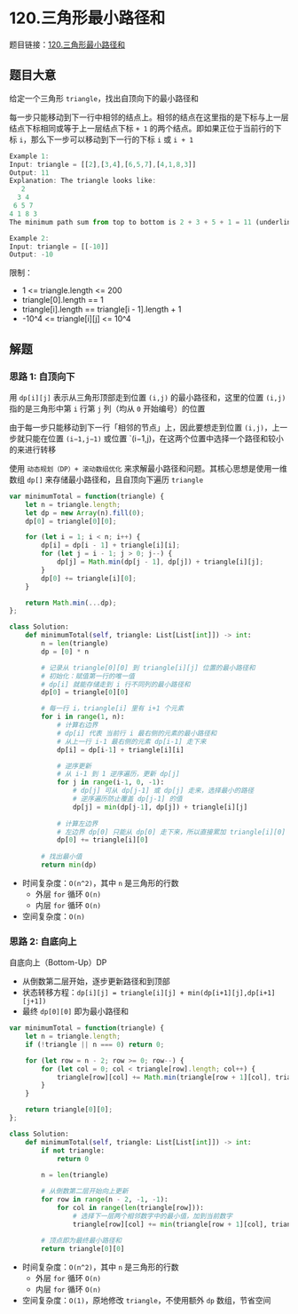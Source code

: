 # 120.三角形最小路径和

题目链接：[120.三角形最小路径和](https://leetcode.cn/problems/triangle/)

## 题目大意

给定一个三角形 `triangle`，找出自顶向下的最小路径和

每一步只能移动到下一行中相邻的结点上。相邻的结点在这里指的是下标与上一层结点下标相同或等于上一层结点下标 `+ 1` 的两个结点。即如果正位于当前行的下标 `i`，那么下一步可以移动到下一行的下标 `i` 或 `i + 1`

```js
Example 1:
Input: triangle = [[2],[3,4],[6,5,7],[4,1,8,3]]
Output: 11
Explanation: The triangle looks like:
   2
  3 4
 6 5 7
4 1 8 3
The minimum path sum from top to bottom is 2 + 3 + 5 + 1 = 11 (underlined above).

Example 2:
Input: triangle = [[-10]]
Output: -10
```

限制：
- 1 <= triangle.length <= 200
- triangle[0].length == 1
- triangle[i].length == triangle[i - 1].length + 1
- -10^4 <= triangle[i][j] <= 10^4

## 解题

### 思路 1: 自顶向下

用 `dp[i][j]` 表示从三角形顶部走到位置 `(i,j)` 的最小路径和，这里的位置 `(i,j)` 指的是三角形中第 `i` 行第 `j` 列（均从 `0` 开始编号）的位置

由于每一步只能移动到下一行「相邻的节点」上，因此要想走到位置 `(i,j)`，上一步就只能在位置 `(i−1,j−1)` 或位置 `(i−1,j)，在这两个位置中选择一个路径和较小的来进行转移

使用 `动态规划（DP）+ 滚动数组优化` 来求解最小路径和问题。其核心思想是使用一维数组 `dp[]` 来存储最小路径和，且自顶向下遍历 `triangle`

```js
var minimumTotal = function(triangle) {
    let n = triangle.length;
    let dp = new Array(n).fill(0);
    dp[0] = triangle[0][0];

    for (let i = 1; i < n; i++) {
        dp[i] = dp[i - 1] + triangle[i][i];
        for (let j = i - 1; j > 0; j--) {
            dp[j] = Math.min(dp[j - 1], dp[j]) + triangle[i][j]; 
        }
        dp[0] += triangle[i][0]; 
    }

    return Math.min(...dp); 
};
```
```python
class Solution:
    def minimumTotal(self, triangle: List[List[int]]) -> int:
        n = len(triangle)
        dp = [0] * n

        # 记录从 triangle[0][0] 到 triangle[i][j] 位置的最小路径和
        # 初始化：赋值第一行的唯一值
        # dp[i] 就能存储走到 i 行不同列的最小路径和
        dp[0] = triangle[0][0]

        # 每一行 i，triangle[i] 里有 i+1 个元素
        for i in range(1, n):
            # 计算右边界
            # dp[i] 代表 当前行 i 最右侧的元素的最小路径和
            # 从上一行 i-1 最右侧的元素 dp[i-1] 走下来
            dp[i] = dp[i-1] + triangle[i][i]

            # 逆序更新
            # 从 i-1 到 1 逆序遍历，更新 dp[j]
            for j in range(i-1, 0, -1):
                # dp[j] 可从 dp[j-1] 或 dp[j] 走来，选择最小的路径
                # 逆序遍历防止覆盖 dp[j-1] 的值
                dp[j] = min(dp[j-1], dp[j]) + triangle[i][j]
            
            # 计算左边界
            # 左边界 dp[0] 只能从 dp[0] 走下来，所以直接累加 triangle[i][0]
            dp[0] += triangle[i][0]
        
        # 找出最小值
        return min(dp)
```

- 时间复杂度：`O(n^2)`，其中 `n` 是三角形的行数
  - 外层 `for` 循环 `O(n)`
  - 内层 `for` 循环 `O(n)`
- 空间复杂度：`O(n)`

### 思路 2: 自底向上

自底向上（Bottom-Up）DP
- 从倒数第二层开始，逐步更新路径和到顶部
- 状态转移方程：`dp[i][j] = triangle[i][j] + min(dp[i+1][j],dp[i+1][j+1])`
- 最终 `dp[0][0]` 即为最小路径和

```js
var minimumTotal = function(triangle) {
    let n = triangle.length;
    if (!triangle || n === 0) return 0;

    for (let row = n - 2; row >= 0; row--) {
        for (let col = 0; col < triangle[row].length; col++) {
            triangle[row][col] += Math.min(triangle[row + 1][col], triangle[row + 1][col + 1]);
        }
    }

    return triangle[0][0];
};
```
```python
class Solution:
    def minimumTotal(self, triangle: List[List[int]]) -> int:
        if not triangle:
            return 0
        
        n = len(triangle)

        # 从倒数第二层开始向上更新
        for row in range(n - 2, -1, -1):
            for col in range(len(triangle[row])):
                # 选择下一层两个相邻数字中的最小值，加到当前数字
                triangle[row][col] += min(triangle[row + 1][col], triangle[row + 1][col + 1])
        
        # 顶点即为最终最小路径和
        return triangle[0][0]
```

- 时间复杂度：`O(n^2)`，其中 `n` 是三角形的行数
  - 外层 `for` 循环 `O(n)`
  - 内层 `for` 循环 `O(n)`
- 空间复杂度：`O(1)`，原地修改 `triangle`，不使用额外 `dp` 数组，节省空间